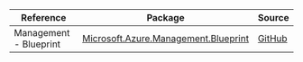 | Reference | Package | Source |
|---|---|---|
|Management - Blueprint|[Microsoft.Azure.Management.Blueprint](https://www.nuget.org/packages/Microsoft.Azure.Management.Blueprint)|[GitHub](https://github.com/Azure/azure-sdk-for-net)|
